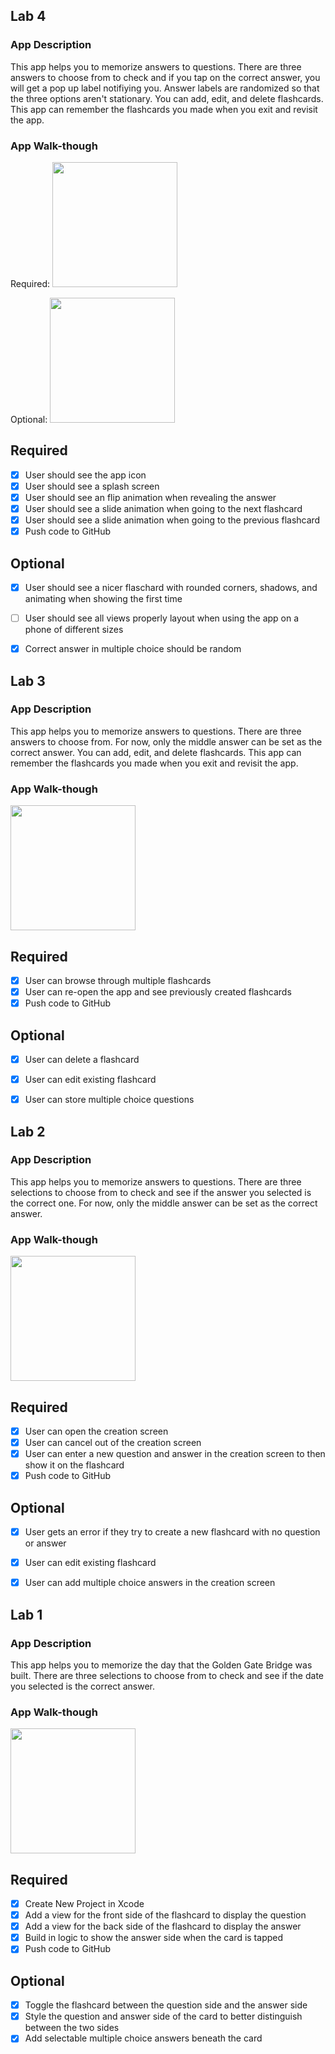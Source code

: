 ## Lab 4

### App Description
This app helps you to memorize answers to questions. There are three answers to choose from to check and if you tap on the correct answer, you will get a pop up label notifiying you. Answer labels are randomized so that the three options aren't stationary. You can add, edit, and delete flashcards. This app can remember the flashcards you made when you exit and revisit the app.

### App Walk-though
Required:
<img src="https://github.com/shakhramg/Flashcard/blob/main/ezgif-3-77036876fae1.gif?raw=true" width=200><br>

Optional:
<img src="https://github.com/shakhramg/Flashcard/blob/main/ezgif-7-a643cf5660fd.gif?raw=true" width=200><br>

## Required
- [x] User should see the app icon 
- [x] User should see a splash screen
- [x] User should see an flip animation when revealing the answer
- [x] User should see a slide animation when going to the next flashcard
- [x] User should see a slide animation when going to the previous flashcard
- [x] Push code to GitHub
## Optional
- [x] User should see a nicer flaschard with rounded corners, shadows, and animating when showing the first time
- [ ] User should see all views properly layout when using the app on a phone of different sizes
- [x] Correct answer in multiple choice should be random



## Lab 3

### App Description
This app helps you to memorize answers to questions. There are three answers to choose from. For now, only the middle answer can be set as the correct answer. You can add, edit, and delete flashcards. This app can remember the flashcards you made when you exit and revisit the app.

### App Walk-though

<img src="https://user-images.githubusercontent.com/78608476/111856850-eda73e80-8903-11eb-8e31-ca6e27ab6146.gif" width=200><br>

## Required
- [x] User can browse through multiple flashcards
- [x] User can re-open the app and see previously created flashcards
- [x] Push code to GitHub
## Optional
- [x] User can delete a flashcard
- [x] User can edit existing flashcard
- [x] User can store multiple choice questions



## Lab 2

### App Description
This app helps you to memorize answers to questions. There are three selections to choose from to check and see if the answer you selected is the correct one. For now, only the middle answer can be set as the correct answer.

### App Walk-though

<img src="https://user-images.githubusercontent.com/78608476/111054046-38721380-8437-11eb-9ac7-4a71c3156b24.gif" width=200><br>

## Required
- [x] User can open the creation screen
- [x] User can cancel out of the creation screen
- [x] User can enter a new question and answer in the creation screen to then show it on the flashcard
- [x] Push code to GitHub
## Optional
- [x] User gets an error if they try to create a new flashcard with no question or answer
- [x] User can edit existing flashcard
- [x] User can add multiple choice answers in the creation screen



## Lab 1

### App Description
This app helps you to memorize the day that the Golden Gate Bridge was built. There are three selections to choose from to check and see if the date you selected is the correct answer.

### App Walk-though

<img src="https://media.giphy.com/media/BP8YZjRZPD8WRwCoDK/giphy.gif" width=200><br>

## Required
- [x] Create New Project in Xcode
- [x] Add a view for the front side of the flashcard to display the question
- [x] Add a view for the back side of the flashcard to display the answer
- [x] Build in logic to show the answer side when the card is tapped
- [x] Push code to GitHub
## Optional
- [x] Toggle the flashcard between the question side and the answer side
- [x] Style the question and answer side of the card to better distinguish between the two sides
- [x] Add selectable multiple choice answers beneath the card
